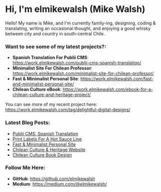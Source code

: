 # Hi, I'm elmikewalsh (Mike Walsh)




Hello! My name is Mike, and I'm currently family-ing, designing, coding & translating, writing an occasional thought, and enjoying a good whisky between city and country in south-central Chile.




### **Want to see some of my latest projects?:**
<!-- PORTFOLIO:START -->
<!-- PORTFOLIO:END -->

- **Spanish Translation For Publii CMS**: https://work.elmikewalsh.com/publii-cms-spanish-translation/
- **Minimalist Site For Chilean Professor**: https://work.elmikewalsh.com/minimalist-site-for-chilean-professor/
- **Fast & Minimalist Personal Site**: https://work.elmikewalsh.com/fast-and-minimalist-personal-site/
- **Chilean Culture eBook**: https://work.elmikewalsh.com/ebook-for-a-chilean-culture-and-heritage-project/

You can see more of my recent project here: https://work.elmikewalsh.com/tag/delightful-digital-designs/

### **Latest Blog Posts:**
<!-- BLOG-POST-LIST:START -->
- [Publii CMS: Spanish Translation](https://work.elmikewalsh.com/publii-cms-spanish-translation/)
- [Print Labels For A Hot Sauce Line](https://work.elmikewalsh.com/print-labels-for-a-hot-sauce-line/)
- [Fast &amp; Minimalist Personal Site](https://work.elmikewalsh.com/fast-and-minimalist-personal-site/)
- [Chilean Culture &amp; Heritage Website](https://work.elmikewalsh.com/chilean-culture-and-heritage-website/)
- [Chilean Culture Book Design](https://work.elmikewalsh.com/chilean-culture-book-design/)
<!-- BLOG-POST-LIST:END -->

### **Follow Me Here:**

- **GitHub**: https://github.com/elmikewalsh
- **Medium**: https://medium.com/@elmikewalsh/
